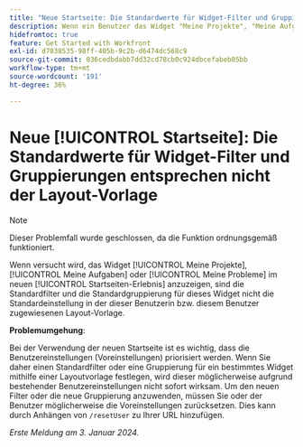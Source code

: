 ```yaml
---
title: "Neue Startseite: Die Standardwerte für Widget-Filter und Gruppierungen entsprechen nicht der Layoutvorlage."
description: Wenn ein Benutzer das Widget "Meine Projekte", "Meine Aufgaben"oder "Meine Probleme"im neuen Starterlebnis anzeigt, sind der Standardfilter und die Gruppierung für dieses Widget nicht die Standardeinstellung in der diesem Benutzer zugewiesenen Layoutvorlage.
hidefromtoc: true
feature: Get Started with Workfront
exl-id: d7038535-98ff-405b-9c2b-d6474dc568c9
source-git-commit: 036cedbdabb7dd32cd78cb0c924dbcefabeb05bb
workflow-type: tm+mt
source-wordcount: '191'
ht-degree: 36%

---
```


# Neue [!UICONTROL Startseite]: Die Standardwerte für Widget-Filter und Gruppierungen entsprechen nicht der Layout-Vorlage

>[!NOTE]
>
>Dieser Problemfall wurde geschlossen, da die Funktion ordnungsgemäß funktioniert.

Wenn versucht wird, das Widget [!UICONTROL Meine Projekte], [!UICONTROL Meine Aufgaben] oder [!UICONTROL Meine Probleme] im neuen [!UICONTROL Startseiten-Erlebnis] anzuzeigen, sind die Standardfilter und die Standardgruppierung für dieses Widget nicht die Standardeinstellung in der dieser Benutzerin bzw. diesem Benutzer zugewiesenen Layout-Vorlage.

**Problemumgehung**:

Bei der Verwendung der neuen Startseite ist es wichtig, dass die Benutzereinstellungen (Voreinstellungen) priorisiert werden. Wenn Sie daher einen Standardfilter oder eine Gruppierung für ein bestimmtes Widget mithilfe einer Layoutvorlage festlegen, wird dieser möglicherweise aufgrund bestehender Benutzereinstellungen nicht sofort wirksam. Um den neuen Filter oder die neue Gruppierung anzuwenden, müssen Sie oder der Benutzer möglicherweise die Voreinstellungen zurücksetzen. Dies kann durch Anhängen von `/resetUser` zu Ihrer URL hinzufügen.

_Erste Meldung am 3. Januar 2024._
